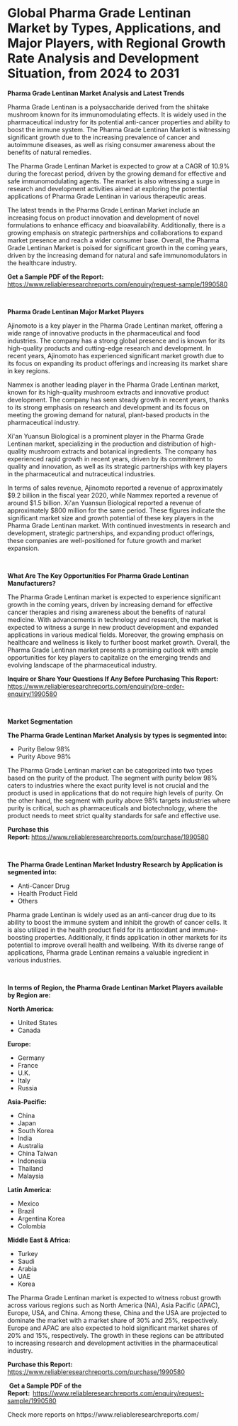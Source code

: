 <p><h1>Global Pharma Grade Lentinan Market by Types, Applications, and Major Players, with Regional Growth Rate Analysis and Development Situation, from 2024 to 2031</h1></p><p><strong>Pharma Grade Lentinan Market Analysis and Latest Trends</strong></p>
<p><p>Pharma Grade Lentinan is a polysaccharide derived from the shiitake mushroom known for its immunomodulating effects. It is widely used in the pharmaceutical industry for its potential anti-cancer properties and ability to boost the immune system. The Pharma Grade Lentinan Market is witnessing significant growth due to the increasing prevalence of cancer and autoimmune diseases, as well as rising consumer awareness about the benefits of natural remedies.</p><p>The Pharma Grade Lentinan Market is expected to grow at a CAGR of 10.9% during the forecast period, driven by the growing demand for effective and safe immunomodulating agents. The market is also witnessing a surge in research and development activities aimed at exploring the potential applications of Pharma Grade Lentinan in various therapeutic areas.</p><p>The latest trends in the Pharma Grade Lentinan Market include an increasing focus on product innovation and development of novel formulations to enhance efficacy and bioavailability. Additionally, there is a growing emphasis on strategic partnerships and collaborations to expand market presence and reach a wider consumer base. Overall, the Pharma Grade Lentinan Market is poised for significant growth in the coming years, driven by the increasing demand for natural and safe immunomodulators in the healthcare industry.</p></p>
<p><strong>Get a Sample PDF of the Report:&nbsp;</strong> <a href="https://www.reliableresearchreports.com/enquiry/request-sample/1990580">https://www.reliableresearchreports.com/enquiry/request-sample/1990580</a></p>
<p>&nbsp;</p>
<p><strong>Pharma Grade Lentinan Major Market Players</strong></p>
<p><p>Ajinomoto is a key player in the Pharma Grade Lentinan market, offering a wide range of innovative products in the pharmaceutical and food industries. The company has a strong global presence and is known for its high-quality products and cutting-edge research and development. In recent years, Ajinomoto has experienced significant market growth due to its focus on expanding its product offerings and increasing its market share in key regions.</p><p>Nammex is another leading player in the Pharma Grade Lentinan market, known for its high-quality mushroom extracts and innovative product development. The company has seen steady growth in recent years, thanks to its strong emphasis on research and development and its focus on meeting the growing demand for natural, plant-based products in the pharmaceutical industry.</p><p>Xi'an Yuansun Biological is a prominent player in the Pharma Grade Lentinan market, specializing in the production and distribution of high-quality mushroom extracts and botanical ingredients. The company has experienced rapid growth in recent years, driven by its commitment to quality and innovation, as well as its strategic partnerships with key players in the pharmaceutical and nutraceutical industries.</p><p>In terms of sales revenue, Ajinomoto reported a revenue of approximately $9.2 billion in the fiscal year 2020, while Nammex reported a revenue of around $1.5 billion. Xi'an Yuansun Biological reported a revenue of approximately $800 million for the same period. These figures indicate the significant market size and growth potential of these key players in the Pharma Grade Lentinan market. With continued investments in research and development, strategic partnerships, and expanding product offerings, these companies are well-positioned for future growth and market expansion.</p></p>
<p>&nbsp;</p>
<p><strong>What Are The Key Opportunities For Pharma Grade Lentinan Manufacturers?</strong></p>
<p><p>The Pharma Grade Lentinan market is expected to experience significant growth in the coming years, driven by increasing demand for effective cancer therapies and rising awareness about the benefits of natural medicine. With advancements in technology and research, the market is expected to witness a surge in new product development and expanded applications in various medical fields. Moreover, the growing emphasis on healthcare and wellness is likely to further boost market growth. Overall, the Pharma Grade Lentinan market presents a promising outlook with ample opportunities for key players to capitalize on the emerging trends and evolving landscape of the pharmaceutical industry.</p></p>
<p><strong>Inquire or Share Your Questions If Any Before Purchasing This Report:</strong> <a href="https://www.reliableresearchreports.com/enquiry/pre-order-enquiry/1990580">https://www.reliableresearchreports.com/enquiry/pre-order-enquiry/1990580</a></p>
<p>&nbsp;</p>
<p><strong>Market Segmentation</strong></p>
<p><strong>The Pharma Grade Lentinan Market Analysis by types is segmented into:</strong></p>
<p><ul><li>Purity Below 98%</li><li>Purity Above 98%</li></ul></p>
<p><p>The Pharma Grade Lentinan market can be categorized into two types based on the purity of the product. The segment with purity below 98% caters to industries where the exact purity level is not crucial and the product is used in applications that do not require high levels of purity. On the other hand, the segment with purity above 98% targets industries where purity is critical, such as pharmaceuticals and biotechnology, where the product needs to meet strict quality standards for safe and effective use.</p></p>
<p><strong>Purchase this Report:&nbsp;</strong><a href="https://www.reliableresearchreports.com/purchase/1990580">https://www.reliableresearchreports.com/purchase/1990580</a></p>
<p>&nbsp;</p>
<p><strong>The Pharma Grade Lentinan Market Industry Research by Application is segmented into:</strong></p>
<p><ul><li>Anti-Cancer Drug</li><li>Health Product Field</li><li>Others</li></ul></p>
<p><p>Pharma grade Lentinan is widely used as an anti-cancer drug due to its ability to boost the immune system and inhibit the growth of cancer cells. It is also utilized in the health product field for its antioxidant and immune-boosting properties. Additionally, it finds application in other markets for its potential to improve overall health and wellbeing. With its diverse range of applications, Pharma grade Lentinan remains a valuable ingredient in various industries.</p></p>
<p>&nbsp;</p>
<p><strong>In terms of Region, the Pharma Grade Lentinan Market Players available by Region are:</strong></p>
<p>
    <p> <strong> North America: </strong>
        <ul>
            <li>United States</li>
            <li>Canada</li>
        </ul>
        </p> 
    <p> <strong> Europe: </strong>
        <ul>
            <li>Germany</li>
            <li>France</li>
            <li>U.K.</li>
            <li>Italy</li>
            <li>Russia</li>
        </ul>
        </p> 
    <p> <strong> Asia-Pacific: </strong>
        <ul>
            <li>China</li>
            <li>Japan</li>
            <li>South Korea</li>
            <li>India</li>
            <li>Australia</li>
            <li>China Taiwan</li>
            <li>Indonesia</li>
            <li>Thailand</li>
            <li>Malaysia</li>
        </ul>
        </p> 
    <p> <strong> Latin America: </strong>
        <ul>
            <li>Mexico</li>
            <li>Brazil</li>
            <li>Argentina Korea</li>
            <li>Colombia</li>
        </ul>
        </p> 
    <p> <strong> Middle East & Africa: </strong>
        <ul>
            <li>Turkey</li>
            <li>Saudi</li>
            <li>Arabia</li>
            <li>UAE</li>
            <li>Korea</li>
        </ul>
    </p>
    </p>
<p><p>The Pharma Grade Lentinan market is expected to witness robust growth across various regions such as North America (NA), Asia Pacific (APAC), Europe, USA, and China. Among these, China and the USA are projected to dominate the market with a market share of 30% and 25%, respectively. Europe and APAC are also expected to hold significant market shares of 20% and 15%, respectively. The growth in these regions can be attributed to increasing research and development activities in the pharmaceutical industry.</p></p>
<p><strong>Purchase this Report: </strong><a href="https://www.reliableresearchreports.com/purchase/1990580">https://www.reliableresearchreports.com/purchase/1990580</a></p>
<p>&nbsp;<strong>Get a Sample PDF of the Report:&nbsp;&nbsp;</strong><a href="https://www.reliableresearchreports.com/enquiry/request-sample/1990580">https://www.reliableresearchreports.com/enquiry/request-sample/1990580</a></p>
<p><strong></strong></p>
<p>Check more reports on https://www.reliableresearchreports.com/</p>